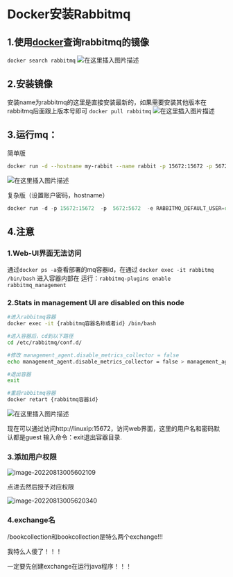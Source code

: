 

# Docker安装Rabbitmq

## 1.使用[docker](https://so.csdn.net/so/search?q=docker&spm=1001.2101.3001.7020)查询rabbitmq的镜像

`docker search rabbitmq`
![在这里插入图片描述](E:\Development\Typora\images\watermark,type_ZmFuZ3poZW5naGVpdGk,shadow_10,text_aHR0cHM6Ly9ibG9nLmNzZG4ubmV0L3FxXzQ1NTAyMzM2,size_16,color_FFFFFF,t_70.png)

## 2.安装镜像

安装name为rabbitmq的这里是直接安装最新的，如果需要安装其他版本在rabbitmq后面跟上版本号即可
`docker pull rabbitmq`
![在这里插入图片描述](E:\Development\Typora\images\20210713142423729.png)

## 3.运行mq：

简单版

```bash
docker run -d --hostname my-rabbit --name rabbit -p 15672:15672 -p 5672:5672 rabbitmq
```

![在这里插入图片描述](E:\Development\Typora\images\20210713142432574.png)

复杂版（设置账户密码，hostname）

```javascript
docker run -d -p 15672:15672  -p  5672:5672  -e RABBITMQ_DEFAULT_USER=root -e RABBITMQ_DEFAULT_PASS=root --name rabbitmq --hostname=rabbitmqhostone  rabbitmq
```



## 4.注意

### 1.Web-UI界面无法访问 

通过`docker ps -a`查看部署的mq容器id，在通过 `docker exec -it rabbitmq /bin/bash` 进入容器内部在
运行：`rabbitmq-plugins enable rabbitmq_management`

### 2.Stats in management UI are disabled on this node

```bash
#进入rabbitmq容器
docker exec -it {rabbitmq容器名称或者id} /bin/bash

#进入容器后，cd到以下路径
cd /etc/rabbitmq/conf.d/

#修改 management_agent.disable_metrics_collector = false
echo management_agent.disable_metrics_collector = false > management_agent.disable_metrics_collector.conf

#退出容器
exit

#重启rabbitmq容器
docker retart {rabbitmq容器id}
```



![在这里插入图片描述](E:\Development\Typora\images\20210713142438754.png)

现在可以通过访问http://linuxip:15672，访问web界面，这里的用户名和密码默认都是guest
输入命令：exit退出容器目录.



### 3.添加用户权限

![image-20220813005602109](E:\Development\Typora\images\image-20220813005602109.png)

点进去然后授予对应权限

![image-20220813005620340](E:\Development\Typora\images\image-20220813005620340.png)

### 4.exchange名

/bookcollection和bookcollection是特么两个exchange!!!

我特么人傻了！！！

一定要先创建exchange在运行java程序！！！

